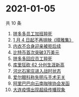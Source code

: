 # 2021-01-05

共 10 条

<!-- BEGIN -->
<!-- 最后更新时间 Tue Jan 05 2021 02:28:20 GMT+0800 (CST) -->
1. [拼多多员工加班猝死](https://www.zhihu.com/search?q=拼多多猝死)
1. [1 月 4 日起不再排映《晴雅集》](https://www.zhihu.com/search?q=晴雅集)
1. [内衣不合身迎亲被拒后续](https://www.zhihu.com/search?q=迎亲被拒)
1. [比特币首次突破3万美元](https://www.zhihu.com/search?q=比特币)
1. [拼多多回应员工猝死](https://www.zhihu.com/search?q=拼多多回应)
1. [库里狂砍 62 分创生涯新高](https://www.zhihu.com/search?q=库里)
1. [河北石家庄进入战时状态](https://www.zhihu.com/search?q=河北疫情)
1. [爱尔眼科称失明与手术无关](https://www.zhihu.com/search?q=爱尔眼科)
1. [阿里巴巴向云南咖啡协会发函](https://www.zhihu.com/search?q=阿里巴巴)
1. [大连疫情出现超级传播现象](https://www.zhihu.com/search?q=大连疫情)
<!-- END -->
